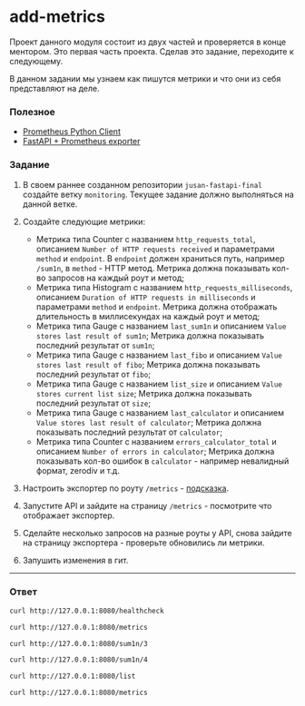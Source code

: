 # add-metrics

Проект данного модуля состоит из двух частей и проверяется в конце ментором. Это первая часть проекта. Сделав это задание, переходите к следующему.

В данном задании мы узнаем как пишутся метрики и что они из себя представляют на деле.

### Полезное

- [Prometheus Python Client](https://github.com/prometheus/client_python)
- [FastAPI + Prometheus exporter][make_asgi_app]

[make_asgi_app]: https://github.com/prometheus/client_python/pull/512#issuecomment-591866511

### Задание

1.  В своем раннее созданном репозитории `jusan-fastapi-final` создайте ветку `monitoring`.
    Текущее задание должно выполняться на данной ветке.
2.  Создайте следующие метрики:

    - Метрика типа Counter с названием `http_requests_total`, описанием `Number of HTTP requests received` и
      параметрами `method` и `endpoint`. В `endpoint` должен храниться путь, например `/sum1n`, в `method` - HTTP метод.
      Метрика должна показывать кол-во запросов на каждый роут и метод;
    - Метрика типа Histogram с названием `http_requests_milliseconds`, описанием `Duration of HTTP requests in milliseconds` и
      параметрами `method` и `endpoint`. Метрика должна отображать длительность в миллисекундах на каждый роут и метод;
    - Метрика типа Gauge с названием `last_sum1n` и описанием `Value stores last result of sum1n`;
      Метрика должна показывать последний результат от `sum1n`;
    - Метрика типа Gauge с названием `last_fibo` и описанием `Value stores last result of fibo`;
      Метрика должна показывать последний результат от `fibo`;
    - Метрика типа Gauge с названием `list_size` и описанием `Value stores current list size`;
      Метрика должна показывать последний результат от `size`;
    - Метрика типа Gauge с названием `last_calculator` и описанием `Value stores last result of calculator`;
      Метрика должна показывать последний результат от `calculator`;
    - Метрика типа Counter с названием `errors_calculator_total` и описанием `Number of errors in calculator`;
      Метрика должна показывать кол-во ошибок в `calculator` - например невалидный формат, zerodiv и т.д.

3.  Настроить экспортер по роуту `/metrics` - [подсказка][make_asgi_app].
4.  Запустите API и зайдите на страницу `/metrics` - посмотрите что отображает экспортер.
5.  Сделайте несколько запросов на разные роуты у API, снова зайдите на страницу экспортера -
    проверьте обновились ли метрики.
6.  Запушить изменения в гит.

---

### Ответ

```bash
curl http://127.0.0.1:8080/healthcheck

curl http://127.0.0.1:8080/metrics

curl http://127.0.0.1:8080/sum1n/3

curl http://127.0.0.1:8080/sum1n/4

curl http://127.0.0.1:8080/list

curl http://127.0.0.1:8080/metrics
```